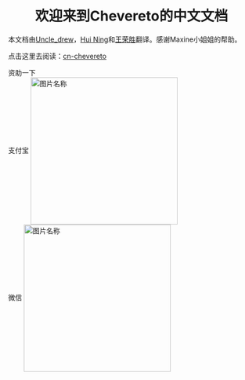 # <center>欢迎来到Chevereto的中文文档</center>

本文档由[Uncle_drew](https://cndrew.cn/)，[Hui Ning](https://angelni.github.io/)和[王荣胜](http://sqdxwz.com/)翻译。感谢Maxine小姐姐的帮助。

点击这里去阅读：[cn-chevereto](https://ch.cndrew.cn/)

资助一下<br>
支付宝
<img src="http://drew.todest.cn/alipay.jpg" width = "300" height = "300" alt="图片名称" align=center />
<br>
微信
<img src="http://drew.todest.cn/wechat.jpg" width = "300" height = "300" alt="图片名称" align=center />
